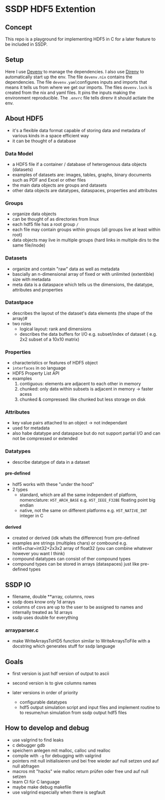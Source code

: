 # SSDP HDF5 Extention

## Concept

This repo is a playground for implementing HDF5 in C for a later feature to be included in SSDP.

## Setup

Here I use [Devenv](https://devenv.sh/getting-started/#initial-set-up) to manage the dependencies.
I also use [Direnv](https://direnv.net/docs/hook.html) to automatically start up the env.
The file `devenv.nix` contains the dependencies. The file `devenv.yaml`configures inputs and imports that means it tells us from where we get our imports.
The files `devenv.lock` is created from the nix and yaml files. It pins the inputs making the environment reproducible.
The `.envrc` file tells direnv it should actiate the env.

## About HDF5

- it's a flexible data format capable of storing data and metadata of various kinds in a space efficient way
- it can be thought of a database 

### Data Model

- a HDF5 file if a container / database of heterogenous data objects (datasets)
- examples of datasets are: images, tables, graphs, binary documents such as PDF and Excel or other files
- the main data objects are groups and datasets
- other data objects are datatypes, dataspaces, properties and attributes

### Groups

- organize data objects
- can be thought of as directories from linux
- each hdf5 file has a root group `/`
- each file may contain groups within groups (all groups live at least within root)
- data objects may live in multiple groups (hard links in multiple dirs to the same file/inode)

### Datasets

- organize and contain "raw" data as well as metadata
- bascially an n-dimensional array of fixed or with unlimited (extentible) size with metadata
- meta data is a dataspace which tells us the dimensions, the datatype, attributes and properties

### Datastpace

- describes the layout of the dataset's data elements (the shape of the array)#
- two roles
    - logical layout: rank and dimensions
    - describes the data buffers for I/O e.g. subset/index of dataset ( e.g. 2x2 subset of a 10x10 matrix)

### Properties

- characteristics or features of HDF5 object
- `interfaces` in oo language
- HDF5 Property List API
- examples
    1. contiguous: elements are adjacent to each other in memory
    2. chunked: only data within subsets is adjacent in memory -> faster acess
    3. chunked & compressed: like chunked but less storage on disk

### Attributes

- key value pairs attached to an object -> not independant
- used for metadata
- also habe datatype and dataspace but do not support partial I/O and can not be compressed or extended

### Datatypes

- describe datatype of data in a dataset

#### pre-defined

- hdf5 works with these "under the hood"
- 2 types
    - standard, which are all the same independent of platform, nomenclature: `H5T_ARCH_BASE` e.g. `H5T_IEEE_F32BE` floating point big endian
    - native, not the same on different platforms e.g. `H5T_NATIVE_INT` integer in C

#### derived

- created or derived (idk whats the difference) from pre-defined
- examples are strings (multiples chars) or combound e.g. int16+char+int32+2x3x2 array of float32 (you can combine whatever however you want I think)
- compound datatypes can consist of ther compound types
- compound types can be stored in arrays (dataspaces) just like pre-defined types

## SSDP IO

- filename, double **array, columns, rows
- ssdp does know only 1d arrays
- columns of csvs are up to the user to be assigned to names and internally treated as 1d arrays
- ssdp uses double for everything

### arrayparser.c

- make WriteArraysToHD5 function similar to WriteArraysToFile with a docstring which generates stuff for ssdp language

## Goals

- first version is just hdf version of output to ascii
- second version is to give columns names

- later versions in order of priority
    - configurable datatypes
    - hdf5 output simulation script and input files and implement routine to to resume/run simulation from ssdp output hdf5 files

## How to develop and debug

- use valgrind to find leaks
- c debugger gdb
- speichern anlegen mit malloc, calloc und realloc
- compile with `-g` for debugging with valgrind
- pointers mit null initialisieren und bei free wieder auf null setzen und auf null abfragen
- macros mit "hacks" wie malloc return prüfen oder free und auf null setzen
- learn CI für C language
- maybe make debug makefile
- use valgrind especially when there is segfault